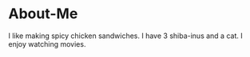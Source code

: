 # About-Me
I like making spicy chicken sandwiches.
I have 3 shiba-inus and a cat.
I enjoy watching movies.
